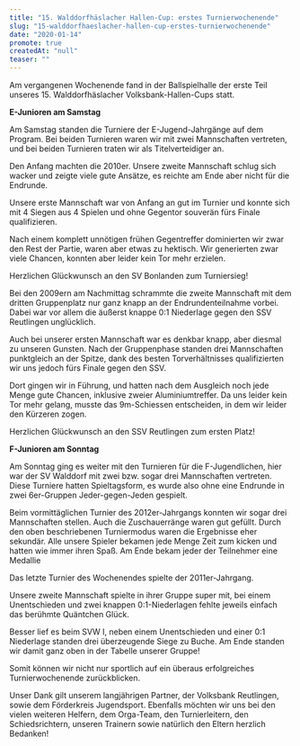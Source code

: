 ```yaml
---
title: "15. Walddorfhäslacher Hallen-Cup: erstes Turnierwochenende"
slug: "15-walddorfhaeslacher-hallen-cup-erstes-turnierwochenende"
date: "2020-01-14"
promote: true
createdAt: "null"
teaser: ""
---
```

Am vergangenen Wochenende fand in der Ballspielhalle der erste Teil unseres 15. Walddorfhäslacher Volksbank-Hallen-Cups statt.


**E-Junioren am Samstag**

Am Samstag standen die Turniere der E-Jugend-Jahrgänge auf dem Program. Bei beiden Turnieren waren wir mit zwei Mannschaften vertreten, und bei beiden Turnieren traten wir als Titelverteidiger an.

Den Anfang machten die 2010er. Unsere zweite Mannschaft schlug sich wacker und zeigte viele gute Ansätze, es reichte am Ende aber nicht für die Endrunde.

Unsere erste Mannschaft war von Anfang an gut im Turnier und konnte sich mit 4 Siegen aus 4 Spielen und ohne Gegentor souverän fürs Finale qualifizieren.

Nach einem komplett unnötigen frühen Gegentreffer dominierten wir zwar den Rest der Partie, waren aber etwas zu hektisch. Wir generierten zwar viele Chancen, konnten aber leider kein Tor mehr erzielen.

Herzlichen Glückwunsch an den SV Bonlanden zum Turniersieg!


Bei den 2009ern am Nachmittag schrammte die zweite Mannschaft mit dem dritten Gruppenplatz nur ganz knapp an der Endrundenteilnahme vorbei. Dabei war vor allem die äußerst knappe 0:1 Niederlage gegen den SSV Reutlingen unglücklich.

Auch bei unserer ersten Mannschaft war es denkbar knapp, aber diesmal zu unseren Gunsten. Nach der Gruppenphase standen drei Mannschaften punktgleich an der Spitze, dank des besten Torverhältnisses qualifizierten wir uns jedoch fürs Finale gegen den SSV.

Dort gingen wir in Führung, und hatten nach dem Ausgleich noch jede Menge gute Chancen, inklusive zweier Aluminiumtreffer. Da uns leider kein Tor mehr gelang, musste das 9m-Schiessen entscheiden, in dem wir leider den Kürzeren zogen.

Herzlichen Glückwunsch an den SSV Reutlingen zum ersten Platz!



**F-Junioren am Sonntag**


Am Sonntag ging es weiter mit den Turnieren für die F-Jugendlichen, hier war der SV Walddorf mit zwei bzw. sogar drei Mannschaften vertreten. Diese Turniere hatten Spieltagsform, es wurde also ohne eine Endrunde in zwei 6er-Gruppen Jeder-gegen-Jeden gespielt.


Beim vormittäglichen Turnier des 2012er-Jahrgangs konnten wir sogar drei Mannschaften stellen. Auch die Zuschauerränge waren gut gefüllt. Durch den oben beschriebenen Turniermodus waren die Ergebnisse eher sekundär. Alle unsere Spieler bekamen jede Menge Zeit zum kicken und hatten wie immer ihren Spaß. Am Ende bekam jeder der Teilnehmer eine Medallie


Das letzte Turnier des Wochenendes spielte der 2011er-Jahrgang.


Unsere zweite Mannschaft spielte in ihrer Gruppe super mit, bei einem Unentschieden und zwei knappen 0:1-Niederlagen fehlte jeweils einfach das berühmte Quäntchen Glück.


Besser lief es beim SVW I, neben einem Unentschieden und einer 0:1 Niederlage standen drei überzeugende Siege zu Buche. Am Ende standen wir damit ganz oben in der Tabelle unserer Gruppe!


Somit können wir nicht nur sportlich auf ein überaus erfolgreiches Turnierwochenende zurückblicken.


Unser Dank gilt unserem langjährigen Partner, der Volksbank Reutlingen, sowie dem Förderkreis Jugendsport. Ebenfalls möchten wir uns bei den vielen weiteren Helfern, dem Orga-Team, den Turnierleitern, den Schiedsrichtern, unseren Trainern sowie natürlich den Eltern herzlich Bedanken!
